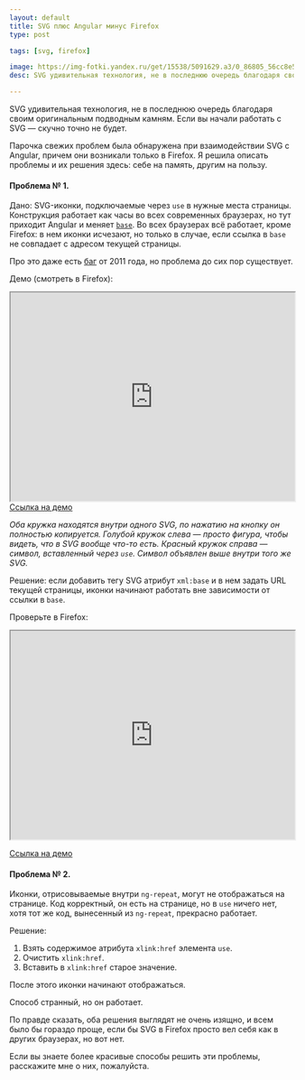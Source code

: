 ```yaml
---
layout: default
title: SVG плюс Angular минус Firefox
type: post

tags: [svg, firefox]

image: https://img-fotki.yandex.ru/get/15538/5091629.a3/0_86805_56cc8e5e_orig
desc: SVG удивительная технология, не в последнюю очередь благодаря своим оригинальным подводным камням. Парочка свежих проблем была обнаружена при взаимодействии SVG с Angular, причем они возникали только в Firefox.

---
```


SVG удивительная технология, не в последнюю очередь благодаря своим оригинальным подводным камням. Если вы начали работать с SVG — скучно точно не будет.

Парочка свежих проблем была обнаружена при взаимодействии SVG с Angular, причем они возникали только в Firefox. Я решила описать проблемы и их решения здесь: себе на память, другим на пользу.<!--more-->

<h4>Проблема № 1.</h4>

Дано: SVG-иконки, подключаемые через <code>use</code> в нужные места страницы. Конструкция работает как часы во всех современных браузерах, но тут приходит Angular и меняет <a href="http://www.w3.org/TR/html-markup/base.html"><code>base</code></a>. Во всех браузерах всё работает, кроме Firefox: в нем иконки исчезают, но только в случае, если ссылка в <code>base</code> не совпадает с адресом текущей страницы.

Про это даже есть <a href="https://bugzilla.mozilla.org/show_bug.cgi?id=652991">баг</a> от 2011 года, но проблема до сих пор существует.

Демо (смотреть в Firefox):

<iframe class="frame--border" src="http://css.yoksel.ru/assets/demo/svg-in-firefox/svg-no-base.html" style="width: 100%; height: 370px">
</iframe>
<a href="http://css.yoksel.ru/assets/demo/svg-in-firefox/svg-no-base.html">Ссылка на демо</a>

<i>Оба кружка находятся внутри одного SVG, по нажатию на кнопку он полностью копируется. Голубой кружок слева — просто фигура, чтобы видеть, что в SVG вообще что-то есть. Красный кружок справа — символ, вставленный через <code>use</code>. Символ объявлен выше внутри того же SVG.</i>

Решение: если добавить тегу SVG атрибут <code>xml:base</code> и в нем задать URL текущей страницы, иконки начинают работать вне зависимости от ссылки в <code>base</code>.

Проверьте в Firefox:

<iframe class="frame--border" src="http://css.yoksel.ru/assets/demo/svg-in-firefox/svg-has-base.html" style="width: 100%; height: 370px"></iframe>

<a href="http://css.yoksel.ru/assets/demo/svg-in-firefox/svg-has-base.html">Ссылка на демо</a>

<h4>Проблема № 2.</h4>

Иконки, отрисовываемые внутри <code>ng-repeat</code>, могут не отображаться на странице. Код корректный, он есть на странице, но в <code>use</code> ничего нет, хотя тот же код, вынесенный из <code>ng-repeat</code>, прекрасно работает.

Решение:

1. Взять содержимое атрибута <code>xlink:href</code> элемента <code>use</code>.
2. Очистить <code>xlink:href</code>.
3. Вставить в <code>xlink:href</code> старое значение.

После этого иконки начинают отображаться.

Способ странный, но он работает.

По правде сказать, оба решения выглядят не очень изящно, и всем было бы гораздо проще, если бы SVG в Firefox просто вел себя как в других браузерах, но вот нет.

Если вы знаете более красивые способы решить эти проблемы, расскажите мне о них, пожалуйста.





